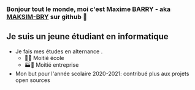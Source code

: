 ### Bonjour tout le monde, moi c'est Maxime BARRY - aka [MAKSIM-BRY][github] sur github 👋

## Je suis un jeune étudiant en informatique
- Je fais mes études en alternance .
  - 🏫🎒 Moitié école
  - 🏭🌇 Moitié entreprise
- Mon but pour l'année scolaire 2020-2021: contribué plus aux projets open sources

[epsi]: https://www.epsi.fr
[github]: https://github.com/MAKSIM-BRY